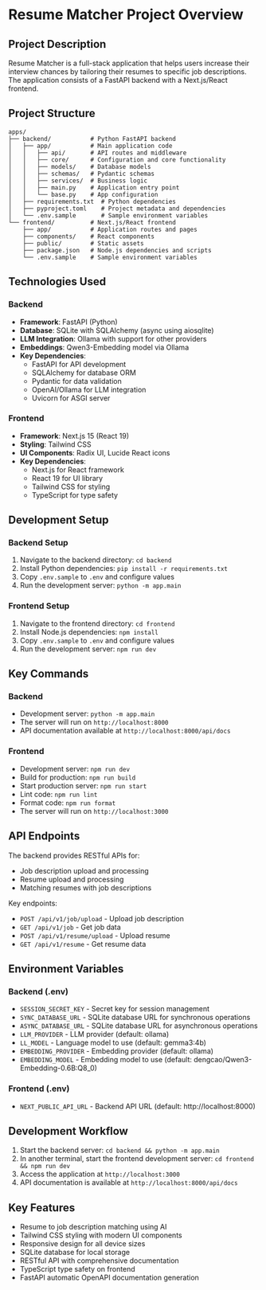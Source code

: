 # Resume Matcher Project Overview

## Project Description
Resume Matcher is a full-stack application that helps users increase their interview chances by tailoring their resumes to specific job descriptions. The application consists of a FastAPI backend with a Next.js/React frontend.

## Project Structure
```
apps/
├── backend/           # Python FastAPI backend
│   ├── app/           # Main application code
│   │   ├── api/       # API routes and middleware
│   │   ├── core/      # Configuration and core functionality
│   │   ├── models/    # Database models
│   │   ├── schemas/   # Pydantic schemas
│   │   ├── services/  # Business logic
│   │   ├── main.py    # Application entry point
│   │   └── base.py    # App configuration
│   ├── requirements.txt  # Python dependencies
│   ├── pyproject.toml    # Project metadata and dependencies
│   └── .env.sample       # Sample environment variables
└── frontend/          # Next.js/React frontend
    ├── app/           # Application routes and pages
    ├── components/    # React components
    ├── public/        # Static assets
    ├── package.json   # Node.js dependencies and scripts
    └── .env.sample    # Sample environment variables
```

## Technologies Used

### Backend
- **Framework**: FastAPI (Python)
- **Database**: SQLite with SQLAlchemy (async using aiosqlite)
- **LLM Integration**: Ollama with support for other providers
- **Embeddings**: Qwen3-Embedding model via Ollama
- **Key Dependencies**:
  - FastAPI for API development
  - SQLAlchemy for database ORM
  - Pydantic for data validation
  - OpenAI/Ollama for LLM integration
  - Uvicorn for ASGI server

### Frontend
- **Framework**: Next.js 15 (React 19)
- **Styling**: Tailwind CSS
- **UI Components**: Radix UI, Lucide React icons
- **Key Dependencies**:
  - Next.js for React framework
  - React 19 for UI library
  - Tailwind CSS for styling
  - TypeScript for type safety

## Development Setup

### Backend Setup
1. Navigate to the backend directory: `cd backend`
2. Install Python dependencies: `pip install -r requirements.txt`
3. Copy `.env.sample` to `.env` and configure values
4. Run the development server: `python -m app.main`

### Frontend Setup
1. Navigate to the frontend directory: `cd frontend`
2. Install Node.js dependencies: `npm install`
3. Copy `.env.sample` to `.env` and configure values
4. Run the development server: `npm run dev`

## Key Commands

### Backend
- Development server: `python -m app.main`
- The server will run on `http://localhost:8000`
- API documentation available at `http://localhost:8000/api/docs`

### Frontend
- Development server: `npm run dev`
- Build for production: `npm run build`
- Start production server: `npm run start`
- Lint code: `npm run lint`
- Format code: `npm run format`
- The server will run on `http://localhost:3000`

## API Endpoints
The backend provides RESTful APIs for:
- Job description upload and processing
- Resume upload and processing
- Matching resumes with job descriptions

Key endpoints:
- `POST /api/v1/job/upload` - Upload job description
- `GET /api/v1/job` - Get job data
- `POST /api/v1/resume/upload` - Upload resume
- `GET /api/v1/resume` - Get resume data

## Environment Variables

### Backend (.env)
- `SESSION_SECRET_KEY` - Secret key for session management
- `SYNC_DATABASE_URL` - SQLite database URL for synchronous operations
- `ASYNC_DATABASE_URL` - SQLite database URL for asynchronous operations
- `LLM_PROVIDER` - LLM provider (default: ollama)
- `LL_MODEL` - Language model to use (default: gemma3:4b)
- `EMBEDDING_PROVIDER` - Embedding provider (default: ollama)
- `EMBEDDING_MODEL` - Embedding model to use (default: dengcao/Qwen3-Embedding-0.6B:Q8_0)

### Frontend (.env)
- `NEXT_PUBLIC_API_URL` - Backend API URL (default: http://localhost:8000)

## Development Workflow
1. Start the backend server: `cd backend && python -m app.main`
2. In another terminal, start the frontend development server: `cd frontend && npm run dev`
3. Access the application at `http://localhost:3000`
4. API documentation is available at `http://localhost:8000/api/docs`

## Key Features
- Resume to job description matching using AI
- Tailwind CSS styling with modern UI components
- Responsive design for all device sizes
- SQLite database for local storage
- RESTful API with comprehensive documentation
- TypeScript type safety on frontend
- FastAPI automatic OpenAPI documentation generation